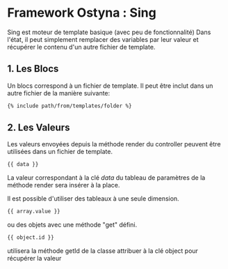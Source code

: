 # Framework Ostyna : Sing

Sing est moteur de template basique (avec peu de fonctionnalité)
Dans l'état, il peut simplement remplacer des variables par leur valeur et récupérer le contenu d'un autre fichier de template.

## 1. Les Blocs

Un blocs correspond à un fichier de template. Il peut être inclut dans un autre fichier de la manière suivante:
```sh
{% include path/from/templates/folder %}
```

## 2. Les Valeurs

Les valeurs envoyées depuis la méthode render du controller peuvent être utilisées dans un fichier de template.
```sh
{{ data }}
```
La valeur correspondant à la clé *data* du tableau de paramètres de la méthode render sera insérer à la place.

Il est possible d'utiliser des tableaux à une seule dimension.
```sh
{{ array.value }}
```
ou des objets avec une méthode "get" défini.
```sh
{{ object.id }}
```
utilisera la méthode getId de la classe attribuer à la clé object pour récupérer la valeur
